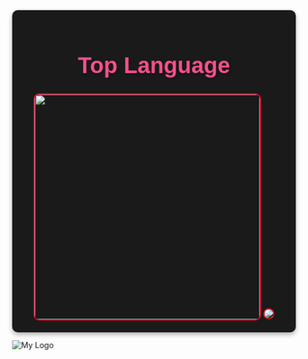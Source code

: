 <div align="center" style="background-color: #1a1a1a; padding: 20px; border-radius: 10px; max-width: 600px; margin: auto; box-shadow: 0 4px 8px rgba(0, 0, 0, 0.3);">

  <h1 style="color:F74F8C; font-family: Verdana, sans-serif; font-size: 2.5rem; text-shadow: 2px 2px 4px rgba(0, 0, 0, 0.3);">
    Top Language
  </h1>

  <img src="https://github-readme-stats.vercel.app/api/top-langs/?username=1337DaKL&layout=donut&theme=radical&title_color=E74777&text_color=EB0029" alt="Top Langs" width="400" style="border: 2px solid #EB0029; border-radius: 10px;">
  <img src="https://github-readme-stats.vercel.app/api?username=1337DaKL&theme=codeSTACKr&show_icons=true" style="border: 2px solid #EB0029; border-radius: 10px;">
  
</div>

![My Logo](https://www.google.com/url?sa=i&url=https%3A%2F%2Fwww.pinterest.com%2Fuchihasakuhina%2Fuchiha-sharingan-gif%2F&psig=AOvVaw2MoNfd59N6GAX8MiF9btq2&ust=1748236561761000&source=images&cd=vfe&opi=89978449&ved=2ahUKEwidxp_r7r2NAxXShVYBHczRDV8QjRx6BAgAEBg)
